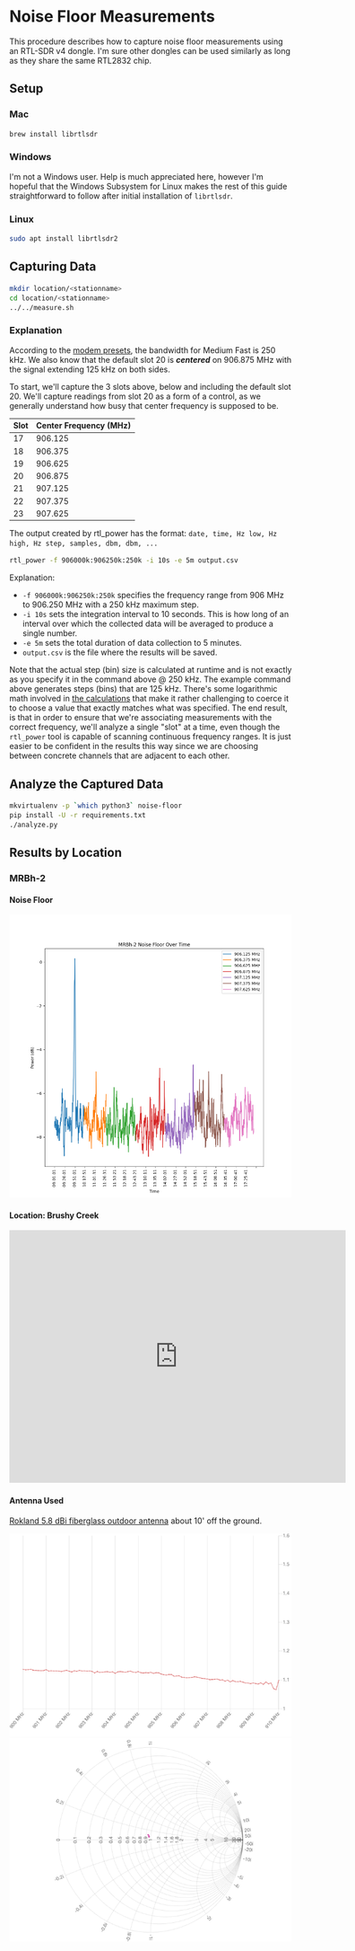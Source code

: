 # Noise Floor Measurements

This procedure describes how to capture noise floor measurements using an RTL-SDR v4 dongle.  I'm sure other dongles can be used similarly as long as they share the same RTL2832 chip.

## Setup

### Mac

```sh
brew install librtlsdr
```

### Windows

I'm not a Windows user.  Help is much appreciated here, however I'm hopeful that the Windows Subsystem for Linux makes the rest of this guide straightforward to follow after initial installation of `librtlsdr`.

### Linux

```sh
sudo apt install librtlsdr2
```

## Capturing Data

```sh
mkdir location/<stationname>
cd location/<stationname>
../../measure.sh
```

### Explanation
According to the [modem presets](https://meshtastic.org/docs/overview/radio-settings/#presets), the bandwidth for Medium Fast is 250 kHz.  We also know that the default slot 20 is ***centered*** on 906.875 MHz with the signal extending 125 kHz on both sides.

To start, we'll capture the 3 slots above, below and including the default slot 20.  We'll capture readings from slot 20 as a form of a control, as we generally understand how busy that center frequency is supposed to be.

| Slot | Center Frequency (MHz) |
| ------ | ----------------- |
| 17 | 906.125 |
| 18 | 906.375 |
| 19 | 906.625 |
| 20 | 906.875 |
| 21 | 907.125 |
| 22 | 907.375 |
| 23 | 907.625 |

The output created by rtl_power has the format: `date, time, Hz low, Hz high, Hz step, samples, dbm, dbm, ...`

```sh
rtl_power -f 906000k:906250k:250k -i 10s -e 5m output.csv
```

Explanation:
* `-f 906000k:906250k:250k` specifies the frequency range from 906 MHz to 906.250 MHz with a 250 kHz maximum step.
* `-i 10s` sets the integration interval to 10 seconds.  This is how long of an interval over which the collected data will be averaged to produce a single number.
* `-e 5m` sets the total duration of data collection to 5 minutes.
* `output.csv` is the file where the results will be saved.

Note that the actual step (bin) size is calculated at runtime and is not exactly as you specify it in the command above @ 250 kHz.  The example command above generates steps (bins) that are 125 kHz.  There's some logarithmic math involved in [the calculations](https://github.com/keenerd/rtl-sdr/blob/master/src/rtl_power.c) that make it rather challenging to coerce it to choose a value that exactly matches what was specified.  The end result, is that in order to ensure that we're associating measurements with the correct frequency, we'll analyze a single "slot" at a time, even though the `rtl_power` tool is capable of scanning continuous frequency ranges.  It is just easier to be confident in the results this way since we are choosing between concrete channels that are adjacent to each other.

## Analyze the Captured Data

```sh
mkvirtualenv -p `which python3` noise-floor
pip install -U -r requirements.txt
./analyze.py
```

## Results by Location

### MRBh-2

#### Noise Floor

![MRBh-2 Results](location/MRBh-2/MRBh-2-results.png)

#### Location: Brushy Creek

<iframe src="https://www.google.com/maps/embed?pb=!1m14!1m12!1m3!1d12013.75383193221!2d-97.74193834658703!3d30.489680300247816!2m3!1f0!2f0!3f0!3m2!1i1024!2i768!4f13.1!5e0!3m2!1sen!2sus!4v1733179681864!5m2!1sen!2sus" width="600" height="450" style="border:0;" allowfullscreen="" loading="lazy" referrerpolicy="no-referrer-when-downgrade"></iframe>

#### Antenna Used

[Rokland 5.8 dBi fiberglass outdoor antenna](https://store.rokland.com/products/5-8-dbi-n-male-omni-outdoor-915-mhz-antenna-large-profile-32-height-for-helium-rak-miner-2-nebra-indoor-bobcat?variant=39392551895123) about 10' off the ground.

![MRBh-2 Antenna SWR](location/MRBh-2/nanovna-swr-5_8dbi-rokland-outdoor.png)
![MRBh-2 Antenna Smith](location/MRBh-2/nanovna-smith-5_8dbi-rokland-outdoor.png)